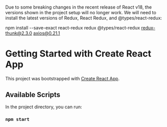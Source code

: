 #
Due to some breaking changes in the recent release of React v18, the versions shown in the project setup will no longer work. We will need to install the latest versions of Redux, React Redux, and @types/react-redux:

npm install --save-exact react-redux redux @types/react-redux redux-thunk@2.3.0 axios@0.21.1


# Getting Started with Create React App

This project was bootstrapped with [Create React App](https://github.com/facebook/create-react-app).

## Available Scripts

In the project directory, you can run:

### `npm start`


